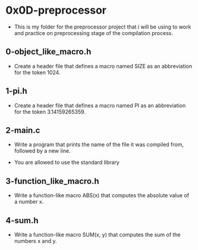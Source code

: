 # 0x0D-preprocessor
- This is my folder for the preprocessor project that i will be using to work and practice on preprocessing stage of the compilation process.

## 0-object_like_macro.h
- Create a header file that defines a macro named SIZE as an abbreviation for the token 1024.

## 1-pi.h
- Create a header file that defines a macro named PI as an abbreviation for the token 3.14159265359.

## 2-main.c
- Write a program that prints the name of the file it was compiled from, followed by a new line.

* You are allowed to use the standard library

## 3-function_like_macro.h
- Write a function-like macro ABS(x) that computes the absolute value of a number x.

## 4-sum.h
- Write a function-like macro SUM(x, y) that computes the sum of the numbers x and y.
